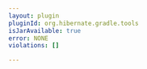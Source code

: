 ```yaml
---
layout: plugin
pluginId: org.hibernate.gradle.tools
isJarAvailable: true
error: NONE
violations: []

---
```

